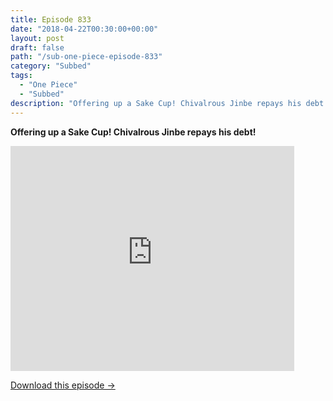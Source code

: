 ```yaml
---
title: Episode 833
date: "2018-04-22T00:30:00+00:00"
layout: post
draft: false
path: "/sub-one-piece-episode-833"
category: "Subbed"
tags:
  - "One Piece"
  - "Subbed"
description: "Offering up a Sake Cup! Chivalrous Jinbe repays his debt!"
---
```


**Offering up a Sake Cup! Chivalrous Jinbe repays his debt!**

<iframe width="640" height="360" src="https://www.rapidvideo.com/e/G6FRPH7A03" frameborder="0" marginwidth=0 marginheight=0 scrolling=no allowfullscreen style="max-width:90%;"></iframe>

<a href="http://ouo.io/qs/eCodkFEQ?s=https://www.rapidvideo.com/d/G6FRPH7A03" class="styled_a">Download this episode →</a>

